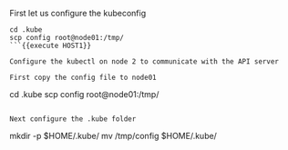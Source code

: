 First let us configure the kubeconfig

```
cd .kube
scp config root@node01:/tmp/
```{{execute HOST1}}

Configure the kubectl on node 2 to communicate with the API server

First copy the config file to node01
```
cd .kube
scp config root@node01:/tmp/
```{{execute HOST1}}

Next configure the .kube folder
```
mkdir -p $HOME/.kube/
mv /tmp/config $HOME/.kube/
```{{execute HOST2}}



